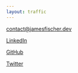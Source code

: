 ```yaml
---
layout: traffic
---
```


[contact@jamesfischer.dev](mailto:contact@jamesfischer.dev)

[LinkedIn](https://www.linkedin.com/in/jamesfischer-dev)

[GitHub](https://github.com/jamesfischer8)

[Twitter](https://x.com/jamesfischer)

